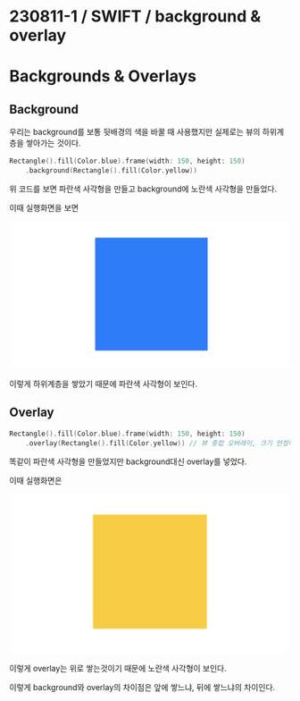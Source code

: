 # 230811-1 / SWIFT / background & overlay
# Backgrounds & Overlays

## Background

우리는 background를 보통 뒷배경의 색을 바꿀 때 사용했지만 실제로는 뷰의 하위계층을 쌓아가는 것이다. 

```swift
Rectangle().fill(Color.blue).frame(width: 150, height: 150)
    .background(Rectangle().fill(Color.yellow)) 
```
위 코드를 보면 파란색 사각형을 만들고 background에 노란색 사각형을 만들었다.

이때 실행화면을 보면

![Alt text](<../사진/스크린샷 2023-08-07 오후 4.19.22.png>)

이렇게 하위계층을 쌓았기 때문에 파란색 사각형이 보인다.

## Overlay

```swift
Rectangle().fill(Color.blue).frame(width: 150, height: 150)
    .overlay(Rectangle().fill(Color.yellow)) // 뷰 중첩 오버레이, 크기 안정하면 동일해서 겹침

```
똑같이 파란색 사각형을 만들었지만 background대신 overlay를 넣었다.

이때 실행화면은

![Alt text](<../사진/스크린샷 2023-08-07 오후 4.20.01.png>)

이렇게 overlay는 위로 쌓는것이기 때문에 노란색 사각형이 보인다.

이렇게 background와 overlay의 차이점은 앞에 쌓느냐, 뒤에 쌓느냐의 차이인다. 
